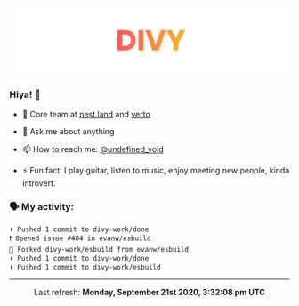 
![](https://github.com/divy-work/divy-work/raw/master/assets/divy.png)

### Hiya! 👋

- 🔭 Core team at [nest.land](https://github.com/nestdotland/nest.land) and [verto](https://github.com/useverto/verto)

- 💬 Ask me about anything

- 📫 How to reach me: [@undefined_void](https://instagram.com/divy.exe)

- ⚡ Fun fact: I play guitar, listen to music, enjoy meeting new people, kinda introvert.

### 🗣 My activity:

```
⬆️ Pushed 1 commit to divy-work/done
❗️ Opened issue #404 in evanw/esbuild
🍴 Forked divy-work/esbuild from evanw/esbuild
⬆️ Pushed 1 commit to divy-work/done
⬆️ Pushed 1 commit to divy-work/esbuild
```

------------
<p align="center">Last refresh: <b>Monday, September 21st 2020, 3:32:08 pm UTC</b></p>
